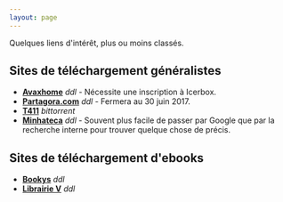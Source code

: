```yaml
---
layout: page
---
```


Quelques liens d'intérêt, plus ou moins classés.

## Sites de téléchargement généralistes

* [**Avaxhome**](https://avxhm.se "Avaxhome") _ddl_ - Nécessite une inscription à Icerbox.
* [**Partagora.com**](https://partagora.com "Partagora") _ddl_ - Fermera au 30 juin 2017.
* [**T411**](https://www.t411.al "T411") _bittorrent_
* [**Minhateca**](http://minhateca.com.br "Minhateca") _ddl_ - Souvent plus facile de passer par Google que par la recherche interne pour trouver quelque chose de précis.

## Sites de téléchargement d'ebooks

* [**Bookys**](http://bookys.me "Bookys") _ddl_
* [**Librairie V**](http://librairie-v.co "Librairie V") _ddl_


